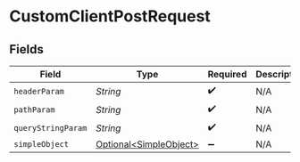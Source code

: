 # CustomClientPostRequest


## Fields

| Field                                                          | Type                                                           | Required                                                       | Description                                                    | Example                                                        |
| -------------------------------------------------------------- | -------------------------------------------------------------- | -------------------------------------------------------------- | -------------------------------------------------------------- | -------------------------------------------------------------- |
| `headerParam`                                                  | *String*                                                       | :heavy_check_mark:                                             | N/A                                                            | headerValue                                                    |
| `pathParam`                                                    | *String*                                                       | :heavy_check_mark:                                             | N/A                                                            | pathValue                                                      |
| `queryStringParam`                                             | *String*                                                       | :heavy_check_mark:                                             | N/A                                                            | queryValue                                                     |
| `simpleObject`                                                 | [Optional\<SimpleObject>](../../models/shared/SimpleObject.md) | :heavy_minus_sign:                                             | N/A                                                            |                                                                |